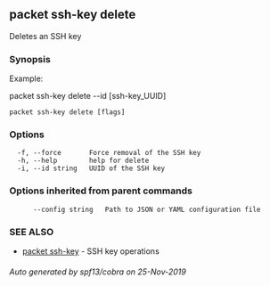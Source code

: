 ## packet ssh-key delete

Deletes an SSH key

### Synopsis

Example:

packet ssh-key delete --id [ssh-key_UUID]



```
packet ssh-key delete [flags]
```

### Options

```
  -f, --force       Force removal of the SSH key
  -h, --help        help for delete
  -i, --id string   UUID of the SSH key
```

### Options inherited from parent commands

```
      --config string   Path to JSON or YAML configuration file
```

### SEE ALSO

* [packet ssh-key](packet_ssh-key.md)	 - SSH key operations

###### Auto generated by spf13/cobra on 25-Nov-2019

